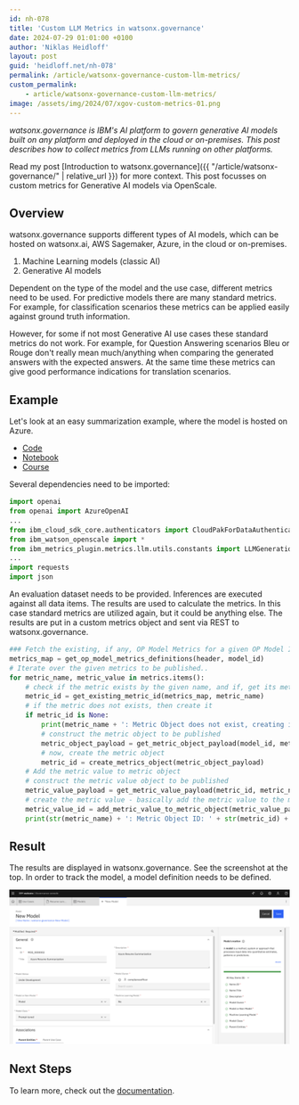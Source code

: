 ```yaml
---
id: nh-078
title: 'Custom LLM Metrics in watsonx.governance'
date: 2024-07-29 01:01:00 +0100
author: 'Niklas Heidloff'
layout: post
guid: 'heidloff.net/nh-078'
permalink: /article/watsonx-governance-custom-llm-metrics/
custom_permalink:
    - article/watsonx-governance-custom-llm-metrics/
image: /assets/img/2024/07/xgov-custom-metrics-01.png
---
```


*watsonx.governance is IBM's AI platform to govern generative AI models built on any platform and deployed in the cloud or on-premises. This post describes how to collect metrics from LLMs running on other platforms.*

Read my post [Introduction to watsonx.governance]({{ "/article/watsonx-governance/" | relative_url }}) for more context. This post focusses on custom metrics for Generative AI models via OpenScale.

## Overview

watsonx.governance supports different types of AI models, which can be hosted on watsonx.ai, AWS Sagemaker, Azure, in the cloud or on-premises.

1. Machine Learning models (classic AI)
2. Generative AI models

Dependent on the type of the model and the use case, different metrics need to be used. For predictive models there are many standard metrics. For example, for classification scenarios these metrics can be applied easily against ground truth information.

However, for some if not most Generative AI use cases these standard metrics do not work. For example, for Question Answering scenarios Bleu or Rouge don't really mean much/anything when comparing the generated answers with the expected answers. At the same time these metrics can give good performance indications for translation scenarios.

## Example

Let's look at an easy summarization example, where the model is hosted on Azure.

* [Code](https://github.com/CloudPak-Outcomes/Outcomes-Projects/tree/main/watsonx-governance-l4)
* [Notebook](https://github.com/CloudPak-Outcomes/Outcomes-Projects/blob/main/watsonx-governance-l4/notebooks/azure_openai_evaluation.ipynb)
* [Course](https://cp4d-outcomes.techzone.ibm.com/l4-pox/watsonx-governance)

Several dependencies need to be imported:

```python
import openai
from openai import AzureOpenAI
...
from ibm_cloud_sdk_core.authenticators import CloudPakForDataAuthenticator
from ibm_watson_openscale import *
from ibm_metrics_plugin.metrics.llm.utils.constants import LLMGenerationMetrics
...
import requests
import json
```

An evaluation dataset needs to be provided. Inferences are executed against all data items. The results are used to calculate the metrics. In this case standard metrics are utilized again, but it could be anything else. The results are put in a custom metrics object and sent via REST to watsonx.governance.

```python
### Fetch the existing, if any, OP Model Metrics for a given OP Model ID
metrics_map = get_op_model_metrics_definitions(header, model_id)
# Iterate over the given metrics to be published..
for metric_name, metric_value in metrics.items():
    # check if the metric exists by the given name, and if, get its metric_id
    metric_id = get_existing_metric_id(metrics_map, metric_name)
    # if the metric does not exists, then create it
    if metric_id is None:
        print(metric_name + ': Metric Object does not exist, creating it..')
        # construct the metric object to be published
        metric_object_payload = get_metric_object_payload(model_id, metric_name)
        # now, create the metric object
        metric_id = create_metrics_object(metric_object_payload)
    # Add the metric value to metric object
    # construct the metric value object to be published
    metric_value_payload = get_metric_value_payload(metric_id, metric_name, metric_value)
    # create the metric value - basically add the metric value to the metric object
    metric_value_id = add_metric_value_to_metric_object(metric_value_payload)
    print(str(metric_name) + ': Metric Object ID: ' + str(metric_id) + ', Metric Value Object ID: '+ str(metric_value_id) + '\n')
```

## Result

The results are displayed in watsonx.governance. See the screenshot at the top. In order to track the model, a model definition needs to be defined.

![image](/assets/img/2024/07/xgov-custom-metrics-02.png)

## Next Steps

To learn more, check out the [documentation](https://www.ibm.com/docs/en/cloud-paks/cp-data/5.0.x?topic=models-evaluating-prompt-templates-non-foundation-notebooks).